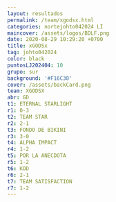 ```yaml
---
layout: resultados
permalink: /team/xgodsx.html
categories: nortejohto042024 LI
maincover: /assets/logos/BDLF.png   
date: 2020-08-29 10:29:20 +0700
title: xGODSx
tag: johto042024
color: black
puntosLJ202404: 10
grupo: sur
background: '#F16C38'
cover: /assets/backCard.png
team: XGODSX
abr: GD
t1: ETERNAL STARLIGHT
r1: 0-3
t2: TEAM STAR
r2: 2-1
t3: FONDO DE BIKINI
r3: 3-0
t4: ALPHA IMPACT
r4: 1-2
t5: POR LA ANECDOTA
r5: 1-2
t6: KOD
r6: 2-1
t7: TEAM SATISFACTION
r7: 1-2
---
```



